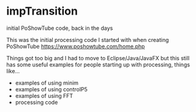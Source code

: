 # impTransition
initial PoShowTube code, back in the days 

This was the initial processing code I started with when creating PoShowTube  https://www.poshowtube.com/home.php

Things got too big and I had to move to Eclipse/Java/JavaFX but this still has some useful examples for people starting up with processing, things like...

- examples of using minim
- examples of using controlP5
- examples of using FFT
- processing code 
